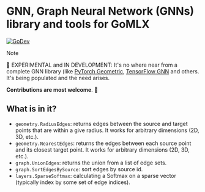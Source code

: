 # GNN, Graph Neural Network (GNNs) library and tools for GoMLX

[![GoDev](https://img.shields.io/badge/go.dev-reference-007d9c?logo=go&logoColor=white)](https://pkg.go.dev/github.com/gomlx/gnn?tab=doc)

> [!Note]
> 🚧 EXPERIMENTAL and IN DEVELOPMENT: It's no where near from a complete GNN library (like [PyTorch Geometric](https://pytorch-geometric.readthedocs.io/), [TensorFlow GNN](https://github.com/tensorflow/gnn) and others. It's being populated and the need arises.
>
> **Contributions are most welcome**. 🚧

## What is in it?

* `geometry.RadiusEdges`: returns edges between the source and target points that are within a give radius.
  It works for arbitrary dimensions (2D, 3D, etc.).
* `geometry.NearestEdges`: returns the edges between each source point and its closest target point.
  It works for arbitrary dimensions (2D, 3D, etc.).
* `graph.UnionEdges`: returns the union from a list of edge sets.
* `graph.SortEdgesBySource`: sort edges by source id. 
* `layers.SparseSoftmax`: calculating a Softmax on a sparse vector (typically index by some set of edge indices).
